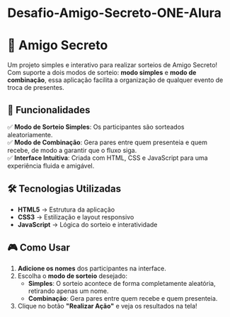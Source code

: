 # Desafio-Amigo-Secreto-ONE-Alura
# 🎁 Amigo Secreto

Um projeto simples e interativo para realizar sorteios de Amigo Secreto! Com suporte a dois modos de sorteio: **modo simples** e **modo de combinação**, essa aplicação facilita a organização de qualquer evento de troca de presentes.

## 🚀 Funcionalidades

✅ **Modo de Sorteio Simples**: Os participantes são sorteados aleatoriamente.  
✅ **Modo de Combinação**: Gera pares entre quem presenteia e quem recebe, de modo a garantir que o fluxo siga.  
✅ **Interface Intuitiva**: Criada com HTML, CSS e JavaScript para uma experiência fluida e amigável.  

## 🛠️ Tecnologias Utilizadas

- **HTML5** → Estrutura da aplicação  
- **CSS3** → Estilização e layout responsivo  
- **JavaScript** → Lógica do sorteio e interatividade  

## 🎮 Como Usar

1. **Adicione os nomes** dos participantes na interface.  
2. Escolha o **modo de sorteio** desejado:  
   - **Simples**: O sorteio acontece de forma completamente aleatória, retirando apenas um nome.  
   - **Combinação**: Gera pares entre quem recebe e quem presenteia.
3. Clique no botão **"Realizar Ação"** e veja os resultados na tela!  
